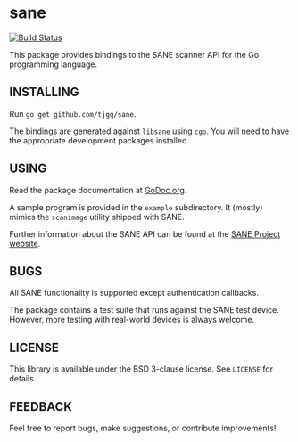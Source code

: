 # sane

[![Build Status](https://travis-ci.org/tjgq/sane.svg?branch=master)](https://travis-ci.org/tjgq/sane)

This package provides bindings to the SANE scanner API for the Go programming
language.

## INSTALLING

Run `go get github.com/tjgq/sane`.

The bindings are generated against `libsane` using `cgo`.
You will need to have the appropriate development packages installed.

## USING

Read the package documentation at [GoDoc.org](http://godoc.org/github.com/tjgq/sane).

A sample program is provided in the `example` subdirectory.
It (mostly) mimics the `scanimage` utility shipped with SANE.

Further information about the SANE API can be found at the
[SANE Project website](http://www.sane-project.org).

## BUGS

All SANE functionality is supported except authentication callbacks.

The package contains a test suite that runs against the SANE test device.
However, more testing with real-world devices is always welcome.

## LICENSE

This library is available under the BSD 3-clause license. See `LICENSE` for details.

## FEEDBACK

Feel free to report bugs, make suggestions, or contribute improvements!
